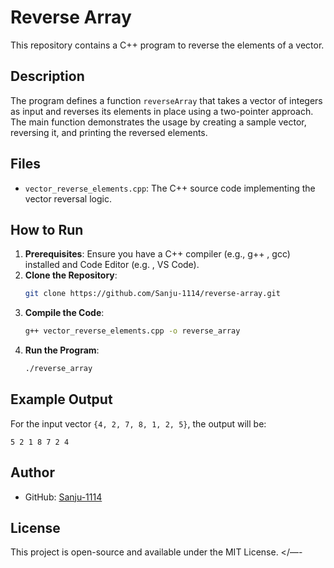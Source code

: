 # Reverse Array

This repository contains a C++ program to reverse the elements of a vector.

## Description

The program defines a function `reverseArray` that takes a vector of integers as input and reverses its elements in place using a two-pointer approach. The main function demonstrates the usage by creating a sample vector, reversing it, and printing the reversed elements.

## Files

- `vector_reverse_elements.cpp`: The C++ source code implementing the vector reversal logic.

## How to Run

1. **Prerequisites**: Ensure you have a C++ compiler (e.g., g++ , gcc) installed and Code Editor (e.g. , VS Code).
2. **Clone the Repository**:
   ```bash
   git clone https://github.com/Sanju-1114/reverse-array.git

   ```
3. **Compile the Code**:
   ```bash
   g++ vector_reverse_elements.cpp -o reverse_array
   ```
4. **Run the Program**:
   ```bash
   ./reverse_array
   ```

## Example Output

For the input vector `{4, 2, 7, 8, 1, 2, 5}`, the output will be:

```
5 2 1 8 7 2 4
```

## Author

- GitHub: [Sanju-1114](https://github.com/Sanju-1114)

## License

This project is open-source and available under the MIT License.
</—-